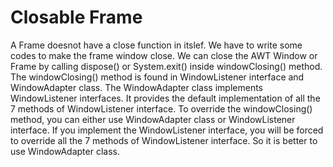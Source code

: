 # Closable Frame
A Frame doesnot have a close function in itslef. We have to write some codes to make the frame window close. We can close
the AWT Window or Frame by 
calling dispose() or System.exit() inside windowClosing() method. The windowClosing() method is found in WindowListener interface
and WindowAdapter class.
The WindowAdapter class implements WindowListener interfaces. It provides the default implementation of all the 7 methods of
WindowListener interface. To override the windowClosing() method, you can either use WindowAdapter class or WindowListener interface.
If you implement the WindowListener interface, you will be forced to override all the 7 methods of WindowListener interface.
So it is better to use WindowAdapter class.
